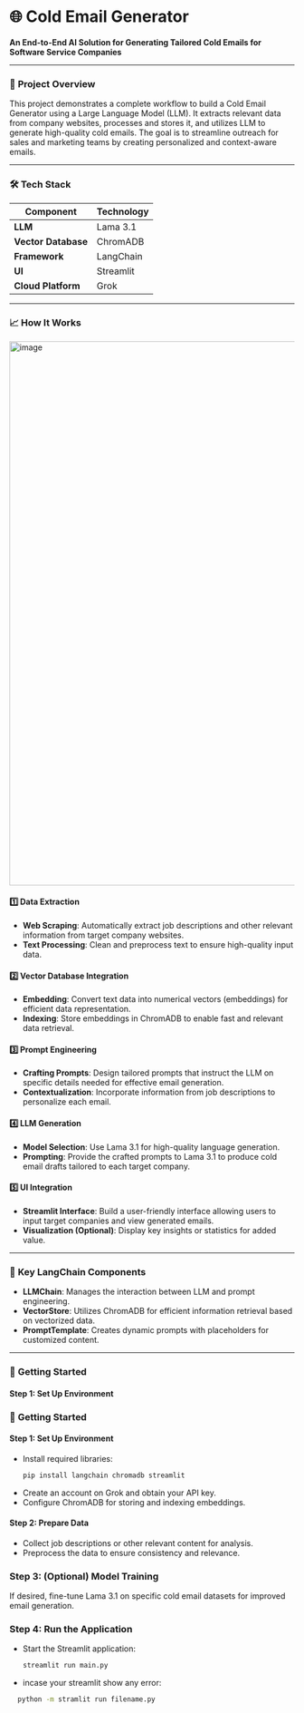 # 🌐 **Cold Email Generator**

**An End-to-End AI Solution for Generating Tailored Cold Emails for Software Service Companies**

---

### 🚀 **Project Overview**
This project demonstrates a complete workflow to build a Cold Email Generator using a Large Language Model (LLM). It extracts relevant data from company websites, processes and stores it, and utilizes LLM to generate high-quality cold emails. The goal is to streamline outreach for sales and marketing teams by creating personalized and context-aware emails.

---

### 🛠️ **Tech Stack**

| **Component**    | **Technology**     |
|------------------|--------------------|
| **LLM**          | Lama 3.1           |
| **Vector Database** | ChromADB         |
| **Framework**    | LangChain          |
| **UI**           | Streamlit          |
| **Cloud Platform** | Grok             |

---

### 📈 **How It Works**
<img width="960" alt="image" src="https://github.com/user-attachments/assets/4f6edfcd-cfc8-4d31-a389-ff8b82143463">


#### 1️⃣ **Data Extraction**
- **Web Scraping**: Automatically extract job descriptions and other relevant information from target company websites.
- **Text Processing**: Clean and preprocess text to ensure high-quality input data.

#### 2️⃣ **Vector Database Integration**
- **Embedding**: Convert text data into numerical vectors (embeddings) for efficient data representation.
- **Indexing**: Store embeddings in ChromADB to enable fast and relevant data retrieval.

#### 3️⃣ **Prompt Engineering**
- **Crafting Prompts**: Design tailored prompts that instruct the LLM on specific details needed for effective email generation.
- **Contextualization**: Incorporate information from job descriptions to personalize each email.

#### 4️⃣ **LLM Generation**
- **Model Selection**: Use Lama 3.1 for high-quality language generation.
- **Prompting**: Provide the crafted prompts to Lama 3.1 to produce cold email drafts tailored to each target company.

#### 5️⃣ **UI Integration**
- **Streamlit Interface**: Build a user-friendly interface allowing users to input target companies and view generated emails.
- **Visualization (Optional)**: Display key insights or statistics for added value.

---

### 🧩 **Key LangChain Components**

- **LLMChain**: Manages the interaction between LLM and prompt engineering.
- **VectorStore**: Utilizes ChromADB for efficient information retrieval based on vectorized data.
- **PromptTemplate**: Creates dynamic prompts with placeholders for customized content.

---

### 📖 **Getting Started**

#### Step 1: Set Up Environment
### 📖 **Getting Started**

#### Step 1: Set Up Environment
- Install required libraries:
  ```bash
  pip install langchain chromadb streamlit
- Create an account on Grok and obtain your API key.
- Configure ChromADB for storing and indexing embeddings.
#### Step 2: Prepare Data
- Collect job descriptions or other relevant content for analysis.
- Preprocess the data to ensure consistency and relevance.
### Step 3: (Optional) Model Training
If desired, fine-tune Lama 3.1 on specific cold email datasets for improved email generation.
### Step 4: Run the Application
- Start the Streamlit application:
  ```bash
  streamlit run main.py
- incase your streamlit show any error:
```bash
  python -m stramlit run filename.py
